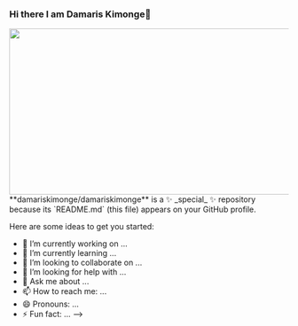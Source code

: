 ### Hi there I am Damaris Kimonge👋


<div align ="center">
  <img src=""https://media.giphy.com/media/2IudUHdI075HL02Pkk/giphy.gif" width="600" height="300"/>
</div>
**damariskimonge/damariskimonge** is a ✨ _special_ ✨ repository because its `README.md` (this file) appears on your GitHub profile.

Here are some ideas to get you started:

- 🔭 I’m currently working on ...
- 🌱 I’m currently learning ...
- 👯 I’m looking to collaborate on ...
- 🤔 I’m looking for help with ...
- 💬 Ask me about ...
- 📫 How to reach me: ...
- 😄 Pronouns: ...
- ⚡ Fun fact: ...
-->
